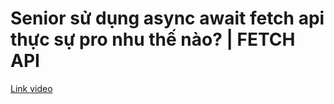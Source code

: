# Senior sử dụng async await fetch api thực sự pro nhu thế nào? | FETCH API

[Link video](https://www.youtube.com/watch?v=tf1ko6sBoLY)
